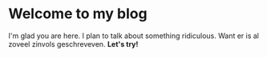 # Welcome to my blog

I'm glad you are here. I plan to talk about something ridiculous.
Want er is al zoveel zinvols geschreveven.
**Let's try!**
